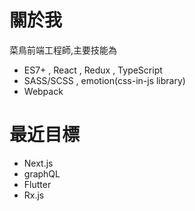 # 關於我
菜鳥前端工程師,主要技能為 
- ES7+ , React , Redux , TypeScript
- SASS/SCSS , emotion(css-in-js library)
- Webpack

# 最近目標
- Next.js
- graphQL
- Flutter
- Rx.js

